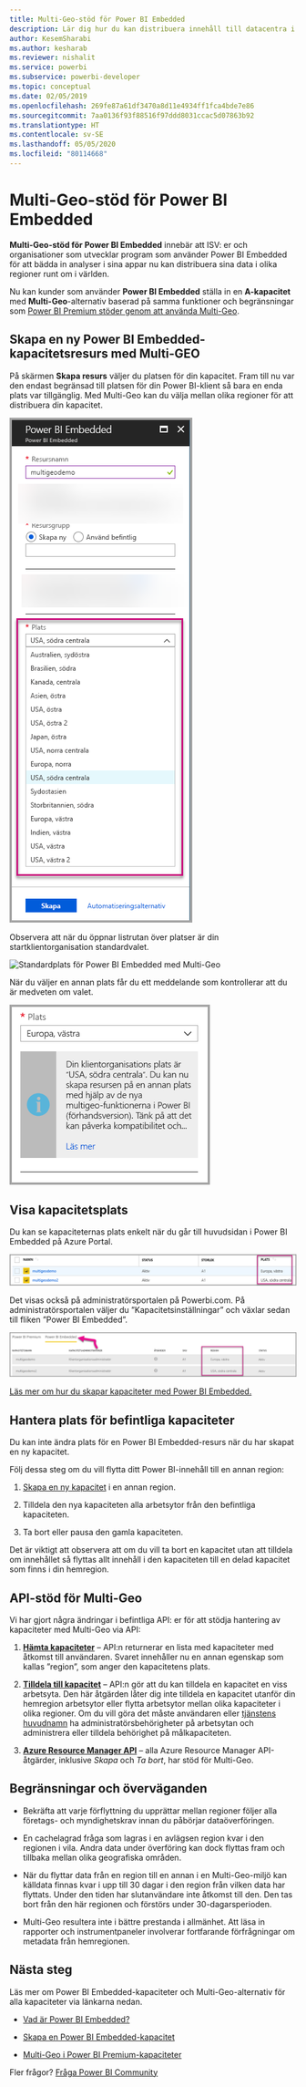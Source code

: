 ```yaml
---
title: Multi-Geo-stöd för Power BI Embedded
description: Lär dig hur du kan distribuera innehåll till datacentra i andra regioner än Power BI Embedded.
author: KesemSharabi
ms.author: kesharab
ms.reviewer: nishalit
ms.service: powerbi
ms.subservice: powerbi-developer
ms.topic: conceptual
ms.date: 02/05/2019
ms.openlocfilehash: 269fe87a61df3470a8d11e4934ff1fca4bde7e86
ms.sourcegitcommit: 7aa0136f93f88516f97ddd8031ccac5d07863b92
ms.translationtype: HT
ms.contentlocale: sv-SE
ms.lasthandoff: 05/05/2020
ms.locfileid: "80114668"
---
```

# <a name="multi-geo-support-for-power-bi-embedded"></a>Multi-Geo-stöd för Power BI Embedded

**Multi-Geo-stöd för Power BI Embedded** innebär att ISV: er och organisationer som utvecklar program som använder Power BI Embedded för att bädda in analyser i sina appar nu kan distribuera sina data i olika regioner runt om i världen.

Nu kan kunder som använder **Power BI Embedded** ställa in en **A-kapacitet** med **Multi-Geo**-alternativ baserad på samma funktioner och begränsningar som [Power BI Premium stöder genom att använda Multi-Geo](../../service-admin-premium-Multi-Geo.md).

## <a name="creating-new-power-bi-embedded-capacity-resource-with-multi-geo"></a>Skapa en ny Power BI Embedded-kapacitetsresurs med Multi-GEO

På skärmen **Skapa resurs** väljer du platsen för din kapacitet. Fram till nu var den endast begränsad till platsen för din Power BI-klient så bara en enda plats var tillgänglig. Med Multi-Geo kan du välja mellan olika regioner för att distribuera din kapacitet.

![Installation av Power BI Embedded Multi-Geo](media/embedded-multi-geo/pbie-multi-geo-setup.png)

Observera att när du öppnar listrutan över platser är din startklientorganisation standardvalet.
  
![Standardplats för Power BI Embedded med Multi-Geo](media/embedded-multi-geo/pbie-multi-geo-default-location.png)

När du väljer en annan plats får du ett meddelande som kontrollerar att du är medveten om valet.

![Ändra plats](media/embedded-multi-geo/pbie-multi-geo-location-change.png)

## <a name="view-capacity-location"></a>Visa kapacitetsplats

Du kan se kapaciteternas plats enkelt när du går till huvudsidan i Power BI Embedded på Azure Portal.

![Kapaciteter med olika platser](media/embedded-multi-geo/pbie-multi-geo-location-different.png)

Det visas också på administratörsportalen på Powerbi.com. På administratörsportalen väljer du ”Kapacitetsinställningar” och växlar sedan till fliken ”Power BI Embedded”.

![Visa på administratörsportalen](media/embedded-multi-geo/pbie-multi-geo-admin-portal.png)

[Läs mer om hur du skapar kapaciteter med Power BI Embedded.](azure-pbie-create-capacity.md)

## <a name="manage-existing-capacities-location"></a>Hantera plats för befintliga kapaciteter

Du kan inte ändra plats för en Power BI Embedded-resurs när du har skapat en ny kapacitet.

Följ dessa steg om du vill flytta ditt Power BI-innehåll till en annan region:

1. [Skapa en ny kapacitet](azure-pbie-create-capacity.md) i en annan region.

2. Tilldela den nya kapaciteten alla arbetsytor från den befintliga kapaciteten.

3. Ta bort eller pausa den gamla kapaciteten.

Det är viktigt att observera att om du vill ta bort en kapacitet utan att tilldela om innehållet så flyttas allt innehåll i den kapaciteten till en delad kapacitet som finns i din hemregion.

## <a name="api-support-for-multi-geo"></a>API-stöd för Multi-Geo

Vi har gjort några ändringar i befintliga API: er för att stödja hantering av kapaciteter med Multi-Geo via API:

1. **[Hämta kapaciteter](https://docs.microsoft.com/rest/api/power-bi/capacities/getcapacities)** – API:n returnerar en lista med kapaciteter med åtkomst till användaren. Svaret innehåller nu en annan egenskap som kallas ”region”, som anger den kapacitetens plats.

2. **[Tilldela till kapacitet](https://docs.microsoft.com/rest/api/power-bi/capacities)** – API:n gör att du kan tilldela en kapacitet en viss arbetsyta. Den här åtgärden låter dig inte tilldela en kapacitet utanför din hemregion arbetsytor eller flytta arbetsytor mellan olika kapaciteter i olika regioner. Om du vill göra det måste användaren eller [tjänstens huvudnamn](embed-service-principal.md) ha administratörsbehörigheter på arbetsytan och administrera eller tilldela behörighet på målkapaciteten.

3. **[Azure Resource Manager API](https://docs.microsoft.com/rest/api/power-bi-embedded/capacities)** – alla Azure Resource Manager API-åtgärder, inklusive *Skapa* och *Ta bort*, har stöd för Multi-Geo.

## <a name="limitations-and-considerations"></a>Begränsningar och överväganden

* Bekräfta att varje förflyttning du upprättar mellan regioner följer alla företags- och myndighetskrav innan du påbörjar dataöverföringen.

* En cachelagrad fråga som lagras i en avlägsen region kvar i den regionen i vila. Andra data under överföring kan dock flyttas fram och tillbaka mellan olika geografiska områden.

* När du flyttar data från en region till en annan i en Multi-Geo-miljö kan källdata finnas kvar i upp till 30 dagar i den region från vilken data har flyttats. Under den tiden har slutanvändare inte åtkomst till den. Den tas bort från den här regionen och förstörs under 30-dagarsperioden.

* Multi-Geo resultera inte i bättre prestanda i allmänhet. Att läsa in rapporter och instrumentpaneler involverar fortfarande förfrågningar om metadata från hemregionen.

## <a name="next-steps"></a>Nästa steg

Läs mer om Power BI Embedded-kapaciteter och Multi-Geo-alternativ för alla kapaciteter via länkarna nedan.

* [Vad är Power BI Embedded?](azure-pbie-what-is-power-bi-embedded.md)

* [Skapa en Power BI Embedded-kapacitet](azure-pbie-create-capacity.md)

* [Multi-Geo i Power BI Premium-kapaciteter](../../service-admin-premium-multi-geo.md)

Fler frågor? [Fråga Power BI Community](https://community.powerbi.com/)